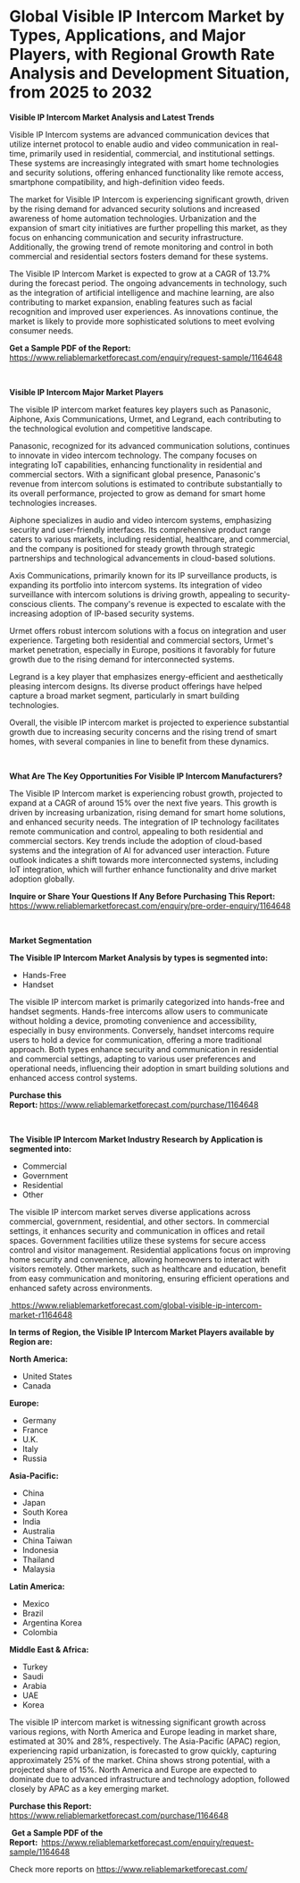 <p><h1>Global Visible IP Intercom Market by Types, Applications, and Major Players, with Regional Growth Rate Analysis and Development Situation, from 2025 to 2032</h1></p><p><strong>Visible IP Intercom Market Analysis and Latest Trends</strong></p>
<p><p>Visible IP Intercom systems are advanced communication devices that utilize internet protocol to enable audio and video communication in real-time, primarily used in residential, commercial, and institutional settings. These systems are increasingly integrated with smart home technologies and security solutions, offering enhanced functionality like remote access, smartphone compatibility, and high-definition video feeds.</p><p>The market for Visible IP Intercom is experiencing significant growth, driven by the rising demand for advanced security solutions and increased awareness of home automation technologies. Urbanization and the expansion of smart city initiatives are further propelling this market, as they focus on enhancing communication and security infrastructure. Additionally, the growing trend of remote monitoring and control in both commercial and residential sectors fosters demand for these systems.</p><p>The Visible IP Intercom Market is expected to grow at a CAGR of 13.7% during the forecast period. The ongoing advancements in technology, such as the integration of artificial intelligence and machine learning, are also contributing to market expansion, enabling features such as facial recognition and improved user experiences. As innovations continue, the market is likely to provide more sophisticated solutions to meet evolving consumer needs.</p></p>
<p><strong>Get a Sample PDF of the Report:&nbsp;</strong> <a href="https://www.reliablemarketforecast.com/enquiry/request-sample/1164648?utm_campaign=2269&utm_medium=2&utm_source=Github&utm_content=ia&utm_term=27022025&utm_id=visible-ip-intercom">https://www.reliablemarketforecast.com/enquiry/request-sample/1164648</a></p>
<p>&nbsp;</p>
<p><strong>Visible IP Intercom Major Market Players</strong></p>
<p><p>The visible IP intercom market features key players such as Panasonic, Aiphone, Axis Communications, Urmet, and Legrand, each contributing to the technological evolution and competitive landscape. </p><p>Panasonic, recognized for its advanced communication solutions, continues to innovate in video intercom technology. The company focuses on integrating IoT capabilities, enhancing functionality in residential and commercial sectors. With a significant global presence, Panasonic's revenue from intercom solutions is estimated to contribute substantially to its overall performance, projected to grow as demand for smart home technologies increases.</p><p>Aiphone specializes in audio and video intercom systems, emphasizing security and user-friendly interfaces. Its comprehensive product range caters to various markets, including residential, healthcare, and commercial, and the company is positioned for steady growth through strategic partnerships and technological advancements in cloud-based solutions.</p><p>Axis Communications, primarily known for its IP surveillance products, is expanding its portfolio into intercom systems. Its integration of video surveillance with intercom solutions is driving growth, appealing to security-conscious clients. The company's revenue is expected to escalate with the increasing adoption of IP-based security systems.</p><p>Urmet offers robust intercom solutions with a focus on integration and user experience. Targeting both residential and commercial sectors, Urmet's market penetration, especially in Europe, positions it favorably for future growth due to the rising demand for interconnected systems.</p><p>Legrand is a key player that emphasizes energy-efficient and aesthetically pleasing intercom designs. Its diverse product offerings have helped capture a broad market segment, particularly in smart building technologies.</p><p>Overall, the visible IP intercom market is projected to experience substantial growth due to increasing security concerns and the rising trend of smart homes, with several companies in line to benefit from these dynamics.</p></p>
<p>&nbsp;</p>
<p><strong>What Are The Key Opportunities For Visible IP Intercom Manufacturers?</strong></p>
<p><p>The Visible IP Intercom market is experiencing robust growth, projected to expand at a CAGR of around 15% over the next five years. This growth is driven by increasing urbanization, rising demand for smart home solutions, and enhanced security needs. The integration of IP technology facilitates remote communication and control, appealing to both residential and commercial sectors. Key trends include the adoption of cloud-based systems and the integration of AI for advanced user interaction. Future outlook indicates a shift towards more interconnected systems, including IoT integration, which will further enhance functionality and drive market adoption globally.</p></p>
<p><strong>Inquire or Share Your Questions If Any Before Purchasing This Report:</strong> <a href="https://www.reliablemarketforecast.com/enquiry/pre-order-enquiry/1164648?utm_campaign=2269&utm_medium=2&utm_source=Github&utm_content=ia&utm_term=27022025&utm_id=visible-ip-intercom">https://www.reliablemarketforecast.com/enquiry/pre-order-enquiry/1164648</a></p>
<p>&nbsp;</p>
<p><strong>Market Segmentation</strong></p>
<p><strong>The Visible IP Intercom Market Analysis by types is segmented into:</strong></p>
<p><ul><li>Hands-Free</li><li>Handset</li></ul></p>
<p><p>The visible IP intercom market is primarily categorized into hands-free and handset segments. Hands-free intercoms allow users to communicate without holding a device, promoting convenience and accessibility, especially in busy environments. Conversely, handset intercoms require users to hold a device for communication, offering a more traditional approach. Both types enhance security and communication in residential and commercial settings, adapting to various user preferences and operational needs, influencing their adoption in smart building solutions and enhanced access control systems.</p></p>
<p><strong>Purchase this Report:&nbsp;</strong><a href="https://www.reliablemarketforecast.com/purchase/1164648?utm_campaign=2269&utm_medium=2&utm_source=Github&utm_content=ia&utm_term=27022025&utm_id=visible-ip-intercom">https://www.reliablemarketforecast.com/purchase/1164648</a></p>
<p>&nbsp;</p>
<p><strong>The Visible IP Intercom Market Industry Research by Application is segmented into:</strong></p>
<p><ul><li>Commercial</li><li>Government</li><li>Residential</li><li>Other</li></ul></p>
<p><p>The visible IP intercom market serves diverse applications across commercial, government, residential, and other sectors. In commercial settings, it enhances security and communication in offices and retail spaces. Government facilities utilize these systems for secure access control and visitor management. Residential applications focus on improving home security and convenience, allowing homeowners to interact with visitors remotely. Other markets, such as healthcare and education, benefit from easy communication and monitoring, ensuring efficient operations and enhanced safety across environments.</p></p>
<p><a href="https://www.reliablemarketforecast.com/global-visible-ip-intercom-market-r1164648?utm_campaign=2269&utm_medium=2&utm_source=Github&utm_content=ia&utm_term=27022025&utm_id=visible-ip-intercom">&nbsp;https://www.reliablemarketforecast.com/global-visible-ip-intercom-market-r1164648</a></p>
<p><strong>In terms of Region, the Visible IP Intercom Market Players available by Region are:</strong></p>
<p>
    <p> <strong> North America: </strong>
        <ul>
            <li>United States</li>
            <li>Canada</li>
        </ul>
        </p> 
    <p> <strong> Europe: </strong>
        <ul>
            <li>Germany</li>
            <li>France</li>
            <li>U.K.</li>
            <li>Italy</li>
            <li>Russia</li>
        </ul>
        </p> 
    <p> <strong> Asia-Pacific: </strong>
        <ul>
            <li>China</li>
            <li>Japan</li>
            <li>South Korea</li>
            <li>India</li>
            <li>Australia</li>
            <li>China Taiwan</li>
            <li>Indonesia</li>
            <li>Thailand</li>
            <li>Malaysia</li>
        </ul>
        </p> 
    <p> <strong> Latin America: </strong>
        <ul>
            <li>Mexico</li>
            <li>Brazil</li>
            <li>Argentina Korea</li>
            <li>Colombia</li>
        </ul>
        </p> 
    <p> <strong> Middle East & Africa: </strong>
        <ul>
            <li>Turkey</li>
            <li>Saudi</li>
            <li>Arabia</li>
            <li>UAE</li>
            <li>Korea</li>
        </ul>
    </p>
    </p>
<p><p>The visible IP intercom market is witnessing significant growth across various regions, with North America and Europe leading in market share, estimated at 30% and 28%, respectively. The Asia-Pacific (APAC) region, experiencing rapid urbanization, is forecasted to grow quickly, capturing approximately 25% of the market. China shows strong potential, with a projected share of 15%. North America and Europe are expected to dominate due to advanced infrastructure and technology adoption, followed closely by APAC as a key emerging market.</p></p>
<p><strong>Purchase this Report: </strong><a href="https://www.reliablemarketforecast.com/purchase/1164648?utm_campaign=2269&utm_medium=2&utm_source=Github&utm_content=ia&utm_term=27022025&utm_id=visible-ip-intercom">https://www.reliablemarketforecast.com/purchase/1164648</a></p>
<p>&nbsp;<strong>Get a Sample PDF of the Report:&nbsp;&nbsp;</strong><a href="https://www.reliablemarketforecast.com/enquiry/request-sample/1164648?utm_campaign=2269&utm_medium=2&utm_source=Github&utm_content=ia&utm_term=27022025&utm_id=visible-ip-intercom">https://www.reliablemarketforecast.com/enquiry/request-sample/1164648</a></p>
<p><strong></strong></p>
<p>Check more reports on <a href="https://www.reliablemarketforecast.com/?utm_campaign=2269&utm_medium=2&utm_source=Github&utm_content=ia&utm_term=27022025&utm_id=visible-ip-intercom">https://www.reliablemarketforecast.com/</a></p>